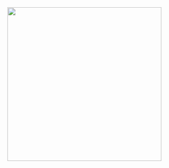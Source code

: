 <img align="left" src="https://github-readme-stats.vercel.app/api?username=dimsky&show_icons=true&theme=tokyonight" width="350"/>
